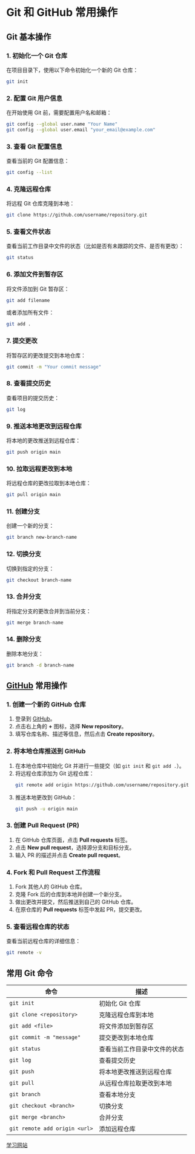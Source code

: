 
# Git 和 GitHub 常用操作

## Git 基本操作

### 1. 初始化一个 Git 仓库
在项目目录下，使用以下命令初始化一个新的 Git 仓库：
```bash
git init
```

### 2. 配置 Git 用户信息
在开始使用 Git 前，需要配置用户名和邮箱：
```bash
git config --global user.name "Your Name"
git config --global user.email "your_email@example.com"
```

### 3. 查看 Git 配置信息
查看当前的 Git 配置信息：
```bash
git config --list
```

### 4. 克隆远程仓库
将远程 Git 仓库克隆到本地：
```bash
git clone https://github.com/username/repository.git
```

### 5. 查看文件状态
查看当前工作目录中文件的状态（比如是否有未跟踪的文件、是否有更改）：
```bash
git status
```

### 6. 添加文件到暂存区
将文件添加到 Git 暂存区：
```bash
git add filename
```
或者添加所有文件：
```bash
git add .
```

### 7. 提交更改
将暂存区的更改提交到本地仓库：
```bash
git commit -m "Your commit message"
```

### 8. 查看提交历史
查看项目的提交历史：
```bash
git log
```

### 9. 推送本地更改到远程仓库
将本地的更改推送到远程仓库：
```bash
git push origin main
```

### 10. 拉取远程更改到本地
将远程仓库的更改拉取到本地仓库：
```bash
git pull origin main
```

### 11. 创建分支
创建一个新的分支：
```bash
git branch new-branch-name
```

### 12. 切换分支
切换到指定的分支：
```bash
git checkout branch-name
```

### 13. 合并分支
将指定分支的更改合并到当前分支：
```bash
git merge branch-name
```

### 14. 删除分支
删除本地分支：
```bash
git branch -d branch-name
```

## [GitHub](https://github.com/) 常用操作

### 1. 创建一个新的 GitHub 仓库
1. 登录到 [GitHub](https://github.com/)。
2. 点击右上角的 **+** 图标，选择 **New repository**。
3. 填写仓库名称、描述等信息，然后点击 **Create repository**。

### 2. 将本地仓库推送到 GitHub
1. 在本地仓库中初始化 Git 并进行一些提交（如 `git init` 和 `git add .`）。
2. 将远程仓库添加为 Git 远程仓库：
   ```bash
   git remote add origin https://github.com/username/repository.git
   ```
3. 推送本地更改到 GitHub：
   ```bash
   git push -u origin main
   ```

### 3. 创建 Pull Request (PR)
1. 在 GitHub 仓库页面，点击 **Pull requests** 标签。
2. 点击 **New pull request**，选择源分支和目标分支。
3. 输入 PR 的描述并点击 **Create pull request**。

### 4. Fork 和 Pull Request 工作流程
1. Fork 其他人的 GitHub 仓库。
2. 克隆 Fork 后的仓库到本地并创建一个新分支。
3. 做出更改并提交，然后推送到自己的 GitHub 仓库。
4. 在原仓库的 **Pull requests** 标签中发起 PR，提交更改。

### 5. 查看远程仓库的状态
查看当前远程仓库的详细信息：
```bash
git remote -v
```

## 常用 Git 命令

| 命令                         | 描述                               |
|------------------------------|------------------------------------|
| `git init`                    | 初始化 Git 仓库                   |
| `git clone <repository>`       | 克隆远程仓库到本地                 |
| `git add <file>`              | 将文件添加到暂存区                 |
| `git commit -m "message"`     | 提交更改到本地仓库                 |
| `git status`                  | 查看当前工作目录中文件的状态       |
| `git log`                     | 查看提交历史                       |
| `git push`                    | 将本地更改推送到远程仓库           |
| `git pull`                    | 从远程仓库拉取更改到本地           |
| `git branch`                  | 查看本地分支                       |
| `git checkout <branch>`       | 切换分支                           |
| `git merge <branch>`          | 合并分支                           |
| `git remote add origin <url>` | 添加远程仓库                       |

[学习网站](https://learngitbranching.js.org/?locale=zh_CN)